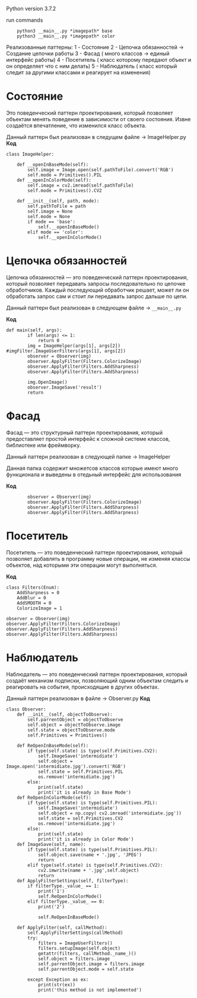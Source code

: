 Python version 3.7.2

run commands 
```
    python3 __main__.py *imagepath* base
    python3 __main__.py *imagepath* color
```

Реализованные паттерны:
1 - Cостояние
2 - Цепочка обязанностей -> Создание цепочки работы 
3 - Фасад  ( много классов -> единый интерфейс работы)
4 - Посетитель ( класс которому передают объект и он определяет что с ним делать)
5 - Наблюдатель ( класс который следит за другими классами и реагирует на изменения)


# Состояние

Это поведенческий паттерн проектирования, который позволяет объектам менять поведение в зависимости от своего состояния. Извне создаётся впечатление, что изменился класс объекта.

Данный паттерн был реализован в следущем файле -> ImageHelper.py
**Код**
```
class ImageHelper:

    def __openInBaseMode(self):
        self.image = Image.open(self.pathToFile).convert('RGB')
        self.mode = Primitives().PIL
    def __openInColorMode(self):
        self.image = cv2.imread(self.pathToFile)
        self.mode = Primitives().CV2
    
    def __init__(self, path, mode):
        self.pathToFile = path
        self.image = None
        self.mode = None
        if mode == 'base':
            self.__openInBaseMode()
        elif mode == 'color':
            self.__openInColorMode()
```

# Цепочка обязанностей

Цепочка обязанностей — это поведенческий паттерн проектирования, который позволяет передавать запросы последовательно по цепочке обработчиков. Каждый последующий обработчик решает, может ли он обработать запрос сам и стоит ли передавать запрос дальше по цепи.

Данный паттерн был реализован в следующем файле -> ```__main__.py```

**Код**
```
def main(self, args):
        if len(args) <= 1:
            return 0
        img = ImageHelper(args[1], args[2])  #imgFilter.ImageUserFilters(args[1], args[2])
        observer = Observer(img)
        observer.ApplyFilter(Filters.ColorizeImage)
        observer.ApplyFilter(Filters.AddSharpness)
        observer.ApplyFilter(Filters.AddSharpness)

        img.OpenImage()
        observer.ImageSave('result')
        return
```

# Фасад

Фасад — это структурный паттерн проектирования, который предоставляет простой интерфейс к сложной системе классов, библиотеке или фреймворку.

Данный паттерн реализован в следующей папке -> ImageHelper

Данная папка содержит множетсов классов которые имеют много функционала и выведены в отедьный интерфейс для использования

**Код**

```
        observer = Observer(img)
        observer.ApplyFilter(Filters.ColorizeImage)
        observer.ApplyFilter(Filters.AddSharpness)
        observer.ApplyFilter(Filters.AddSharpness)

```

# Посетитель

Посетитель — это поведенческий паттерн проектирования, который позволяет добавлять в программу новые операции, не изменяя классы объектов, над которыми эти операции могут выполняться.


**Код**

```
class Filters(Enum):
    AddSharpness = 0
    AddBlur = 0
    AddSMOOTH = 0
    ColorizeImage = 1
    
observer = Observer(img)
observer.ApplyFilter(Filters.ColorizeImage)
observer.ApplyFilter(Filters.AddSharpness)
observer.ApplyFilter(Filters.AddSharpness)

```

# Наблюдатель

Наблюдатель — это поведенческий паттерн проектирования, который создаёт механизм подписки, позволяющий одним объектам следить и реагировать на события, происходящие в других объектах.

Данный паттерн реализован в файле -> Observer.py
**Код**

```
class Observer:
    def __init__(self, objectToObserve):
        self.parrentObject = objectToObserve
        self.object = objectToObserve.image
        self.state = objectToObserve.mode
        self.Primitives = Primitives()

    def ReOpenInBaseMode(self):
        if type(self.state) is type(self.Primitives.CV2):
            self.ImageSave('intermidiate')
            self.object = Image.open('intermidiate.jpg').convert('RGB')
            self.state = self.Primitives.PIL
            os.remove('intermidiate.jpg')
        else:
            print(self.state)
            print('it is already in Base Mode')
    def ReOpenInColorMode(self):
        if type(self.state) is type(self.Primitives.PIL):
            self.ImageSave('intermidiate')
            self.object = np.copy( cv2.imread('intermidiate.jpg'))
            self.state = self.Primitives.CV2
            os.remove('intermidiate.jpg')
        else:
            print(self.state)
            print('it is already in Color Mode')
    def ImageSave(self, name):
        if type(self.state) is type(self.Primitives.PIL):
            self.object.save(name + '.jpg', 'JPEG')
            return
        elif type(self.state) is type(self.Primitives.CV2):
            cv2.imwrite(name + '.jpg',self.object)
            return
    def ApplyFilterSettings(self, filterType):
        if filterType._value_ == 1:
            print('1')
            self.ReOpenInColorMode()
        elif filterType._value_ == 0:
            print('2')

            self.ReOpenInBaseMode()
        
    def ApplyFilter(self, callMethod):
        self.ApplyFilterSettings(callMethod)
        try:
            filters = ImageUserFilters()
            filters.setupImage(self.object)
            getattr(filters, callMethod._name_)()
            self.object = filters.image
            self.parrentObject.image = filters.image
            self.parrentObject.mode = self.state

        except Exception as ex:
            print(str(ex))
            print('this method is not implemented')

```


